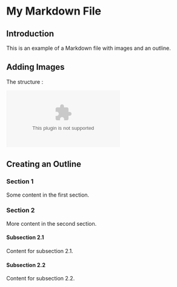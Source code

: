 # My Markdown File

## Introduction

This is an example of a Markdown file with images and an outline.

## Adding Images

The structure :

![ball stick diagram of molecule. 4-ONE,5-IMINE-PYRENE](EtOH_4-ONE_5-IMINE-PYRENE.eps)

## Creating an Outline

### Section 1

Some content in the first section.

### Section 2

More content in the second section.

#### Subsection 2.1

Content for subsection 2.1.

#### Subsection 2.2

Content for subsection 2.2.
